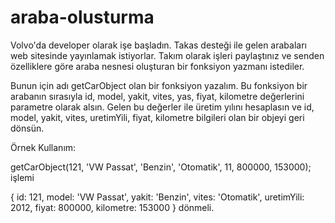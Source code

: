 # araba-olusturma
Volvo'da developer olarak işe başladın. Takas desteği ile gelen arabaları web sitesinde yayınlamak istiyorlar. Takım olarak işleri paylaştınız ve senden özelliklere göre araba nesnesi oluşturan bir fonksiyon yazmanı istediler.

Bunun için adı getCarObject olan bir fonksiyon yazalım.
Bu fonksiyon bir arabanın sırasıyla id, model, yakit, vites, yas, fiyat, kilometre değerlerini parametre olarak alsın.
Gelen bu değerler ile üretim yılını hesaplasın ve id, model, yakit, vites, uretimYili, fiyat, kilometre bilgileri olan bir objeyi geri dönsün.

Örnek Kullanım:

getCarObject(121, 'VW Passat', 'Benzin', 'Otomatik', 11, 800000, 153000);
işlemi

{
	id: 121,
	model: 'VW Passat',
	yakit: 'Benzin',
	vites: 'Otomatik',
	uretimYili: 2012,
	fiyat: 800000,
	kilometre: 153000
}
dönmeli.

